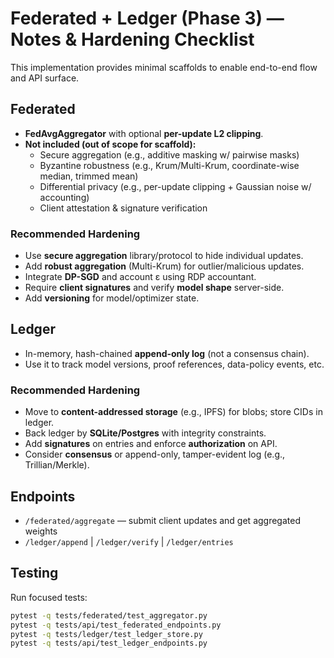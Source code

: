 # Federated + Ledger (Phase 3) — Notes & Hardening Checklist

This implementation provides minimal scaffolds to enable end-to-end flow and API surface.

## Federated
- **FedAvgAggregator** with optional **per-update L2 clipping**.
- **Not included (out of scope for scaffold):**
  - Secure aggregation (e.g., additive masking w/ pairwise masks)
  - Byzantine robustness (e.g., Krum/Multi-Krum, coordinate-wise median, trimmed mean)
  - Differential privacy (e.g., per-update clipping + Gaussian noise w/ accounting)
  - Client attestation & signature verification

### Recommended Hardening
- Use **secure aggregation** library/protocol to hide individual updates.
- Add **robust aggregation** (Multi-Krum) for outlier/malicious updates.
- Integrate **DP-SGD** and account ε using RDP accountant.
- Require **client signatures** and verify **model shape** server-side.
- Add **versioning** for model/optimizer state.

## Ledger
- In-memory, hash-chained **append-only log** (not a consensus chain).
- Use it to track model versions, proof references, data-policy events, etc.

### Recommended Hardening
- Move to **content-addressed storage** (e.g., IPFS) for blobs; store CIDs in ledger.
- Back ledger by **SQLite/Postgres** with integrity constraints.
- Add **signatures** on entries and enforce **authorization** on API.
- Consider **consensus** or append-only, tamper-evident log (e.g., Trillian/Merkle).

## Endpoints
- `/federated/aggregate` — submit client updates and get aggregated weights
- `/ledger/append` | `/ledger/verify` | `/ledger/entries`

## Testing
Run focused tests:
```bash
pytest -q tests/federated/test_aggregator.py
pytest -q tests/api/test_federated_endpoints.py
pytest -q tests/ledger/test_ledger_store.py
pytest -q tests/api/test_ledger_endpoints.py
```
